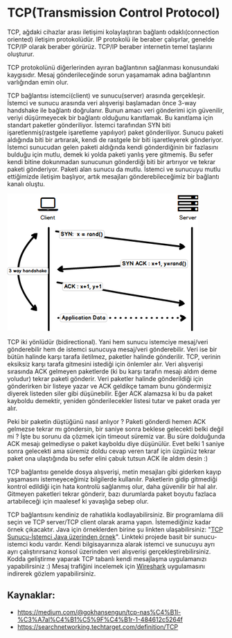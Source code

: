 # TCP(Transmission Control Protocol)

TCP, ağdaki cihazlar arası iletişimi kolaylaştıran bağlantı odaklı(connection oriented) iletişim protokolüdür. IP protokolü ile beraber çalışırlar, genelde TCP/IP olarak beraber görürüz. TCP/IP beraber internetin temel taşlarını oluşturur.

TCP protokolünü diğerlerinden ayıran bağlantının sağlanması konusundaki kaygısıdır. Mesaj gönderileceğinde sorun yaşamamak adına bağlantının varlığından emin olur.

TCP bağlantısı istemci(client) ve sunucu(server) arasında gerçekleşir. İstemci ve sunucu arasında veri alışverişi başlamadan önce 3-way handshake ile bağlantı doğrulanır. Bunun amacı veri gönderimi için güvenilir, veriyi düşürmeyecek bir bağlantı olduğunu kanıtlamak. Bu kanıtlama için standart paketler gönderiliyor. İstemci tarafından SYN biti işaretlenmiş(rastgele işaretleme yapılıyor) paket gönderiliyor. Sunucu paketi aldığında biti bir artırarak, kendi de rastgele bir biti işaretleyerek gönderiyor. İstemci sunucudan gelen paketi aldığında kendi gönderdiğinin bir fazlasını bulduğu için mutlu, demek ki yolda paketi yanlış yere gitmemiş. Bu sefer kendi bitine dokunmadan sunucunun gönderdiği biti bir artırıyor ve tekrar paketi gönderiyor. Paketi alan sunucu da mutlu. İstemci ve sunucuyu mutlu ettiğimizde iletişim başlıyor, artık mesajları gönderebileceğimiz bir bağlantı kanalı oluştu.

![3_way_handshake](https://raw.githubusercontent.com/Kodluyoruz/taskforce/main/basics-for-everyone/TCP/figures/3_way_handshake.png)

TCP iki yönlüdür (bidirectional). Yani hem sunucu istemciye mesaj/veri gönderebilir hem de istemci sunucuya mesaj/veri gönderebilir. Veri ise bir bütün halinde karşı tarafa iletilmez, paketler halinde gönderilir. TCP, verinin eksiksiz karşı tarafa gitmesini istediği için önlemler alır. Veri alışverişi sırasında ACK gelmeyen paketlerde (ki bu karşı tarafın mesajı aldım deme yoludur) tekrar paketi gönderir. Veri paketler halinde gönderildiği için gönderirken bir listeye yazar ve ACK geldikçe tamam bunu göndermişiz diyerek listeden siler gibi düşünebilir. Eğer ACK alamazsa ki bu da paket kayboldu demektir, yeniden gönderilecekler listesi tutar ve paket orada yer alır.

Peki bir paketin düştüğünü nasıl anlıyor ? Paketi gönderdi hemen ACK gelmezse tekrar mı göndersin, bir saniye sonra beklese gelecekti belki değil mi ? İşte bu sorunu da çözmek için timeout süremiz var. Bu süre dolduğunda ACK mesajı gelmediyse o paket kayboldu diye düşünülür. Evet belki 1 saniye sonra gelecekti ama süremiz doldu cevap veren taraf için üzgünüz tekrar paket ona ulaştığında bu sefer elini çabuk tutsun ACK ile aldım desin :)

TCP bağlantısı genelde dosya alışverişi, metin mesajları gibi giderken kayıp yaşamasını istemeyeceğimiz bilgilerde kullanılır. Paketlerin gidip gitmediği kontrol edildiği için hata kontrolü sağlanmış olur, daha güvenilir bir hal alır. Gitmeyen paketleri tekrar gönderir, bazı durumlarda paket boyutu fazlaca artabileceği için maalesef ki yavaşlığa sebep olur.

TCP bağlantısını kendiniz de rahatlıkla kodlayabilirsiniz. Bir programlama dili seçin ve TCP server/TCP client olarak arama yapın. İstemediğiniz kadar örnek çıkacaktır. Java için örneklerden birine şu linkten ulaşabilirsiniz: "[TCP Sunucu-İstemci Java üzerinden örnek](https://github.com/aysedemirel/Socket-Programming/tree/master/BasicClientServer)". Linkteki projede basit bir sunucu-istemci kodu vardır. Kendi bilgisayarınıza alarak istemci ve sunucuyu ayrı ayrı çalıştırırsanız konsol üzerinden veri alışverişi gerçekleştirebilirsiniz. Kodda geliştirme yaparak TCP tabanlı kendi mesajlaşma uygulamanızı yapabilirsiniz :) Mesaj trafiğini incelemek için [Wireshark](https://www.wireshark.org/#download) uygulamasını indirerek gözlem yapabilirsiniz.

## Kaynaklar:
- https://medium.com/@gokhansengun/tcp-nas%C4%B1l-%C3%A7al%C4%B1%C5%9F%C4%B1r-1-484612c5264f
- https://searchnetworking.techtarget.com/definition/TCP
